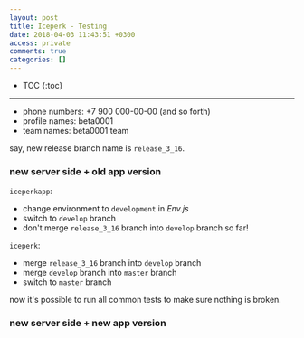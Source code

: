 ```yaml
---
layout: post
title: Iceperk - Testing
date: 2018-04-03 11:43:51 +0300
access: private
comments: true
categories: []
---
```


<!-- more -->

* TOC
{:toc}
<hr>

- phone numbers: +7 900 000-00-00 (and so forth)
- profile names: beta0001
- team names: beta0001 team

say, new release branch name is `release_3_16`.

### new server side + old app version

`iceperkapp`:

- change environment to `development` in _Env.js_
- switch to `develop` branch
- don't merge `release_3_16` branch into `develop` branch so far!

`iceperk`:

- merge `release_3_16` branch into `develop` branch
- merge `develop` branch into `master` branch
- switch to `master` branch

now it's possible to run all common tests to make sure nothing is broken.

### new server side + new app version

